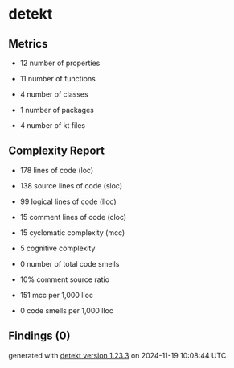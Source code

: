 # detekt

## Metrics

* 12 number of properties

* 11 number of functions

* 4 number of classes

* 1 number of packages

* 4 number of kt files

## Complexity Report

* 178 lines of code (loc)

* 138 source lines of code (sloc)

* 99 logical lines of code (lloc)

* 15 comment lines of code (cloc)

* 15 cyclomatic complexity (mcc)

* 5 cognitive complexity

* 0 number of total code smells

* 10% comment source ratio

* 151 mcc per 1,000 lloc

* 0 code smells per 1,000 lloc

## Findings (0)

generated with [detekt version 1.23.3](https://detekt.dev/) on 2024-11-19 10:08:44 UTC
